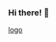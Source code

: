 ### Hi there! :eyes:
[logo](https://user-images.githubusercontent.com/79642443/144759613-d49dc753-99c4-4ee5-ae36-1a5f684a60b0.png)


